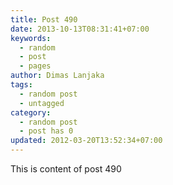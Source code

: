 ```yaml
---
title: Post 490
date: 2013-10-13T08:31:41+07:00
keywords:
  - random
  - post
  - pages
author: Dimas Lanjaka
tags:
  - random post
  - untagged
category:
  - random post
  - post has 0
updated: 2012-03-20T13:52:34+07:00
---
```

This is content of post 490